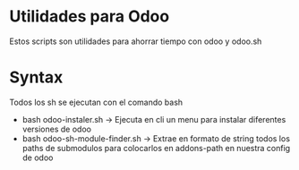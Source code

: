 # Utilidades para Odoo
Estos scripts son utilidades para ahorrar tiempo con odoo y odoo.sh

# Syntax
Todos los sh se ejecutan con el comando bash
* bash odoo-instaler.sh
    -> Ejecuta en cli un menu para instalar diferentes versiones de odoo
* bash odoo-sh-module-finder.sh <Path-to-cloned-sh-repo> -> Extrae en formato de string todos los paths de submodulos para colocarlos en addons-path en nuestra config de odoo
